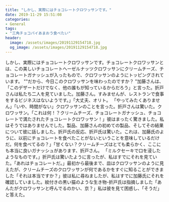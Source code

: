 ```yaml
---
title: "しかし、実際にはチョコレートクロワッサンです。"
date: 2019-11-29 15:51:08
categories:
- General
tags:
- "三角チョコパイあまおう食べたい"
header:
  image: /assets/images/20191129154718.jpg
  og_image: /assets/images/20191129154718.jpg
---
```


しかし、実際にはチョコレートクロワッサンです。チョコレートクロワッサンとは、この美しいチョコレートヘーゼルナッツクロワッサンにクリームチーズ、チョコレートガナッシュが入ったもので、クロワッサンのようにトッピングされています。 &quot;&quot;だから、今日このクロワッサンを味わったのですか？ &quot;加藤さんは、「このデザートだけでなく、他の誰もが知っているからだろう」と言った。折戸さんは私たち二人を見ていました。加藤さん。すみませんが、レストランで食事をするビジネスはないようです。」「大丈夫、オリト。 「やってみたくありません」「いや、時間がない」クロワッサンのことを言った。折戸さんは驚いた。クロワッサン。「これは何！？クリームチーズ、チョコレートガナッシュ、チョコレートで満たされたチョコレートクロワッサン！」彼はまったく驚きました。私はそうではありませんでした。製品、加藤さんの初めての製品、そしてその結果について彼に話しました。折戸氏の反応、折戸氏は驚いた。これは、加藤氏のように、以前にチョコレートを食べたことがないということを意味しているだけだ。何を食べてるの？」「甘くない？クリームチーズはとても柔らかく、ここにも本当に良いガナッシュがあります、折戸さん。 「ミルクセーキで口を浸したようなものです。」折戸氏は驚いたように言ったが、私はすでにそれを見ていた。「あれはチョコレートだ。」最初から最後まで、皿はクロワッサンのように見えたが、クリームチーズのクロワッサンが何であるかをすぐに知ることができました「それは本当ですか？」彼は私に尋ねましたが、私はすでに加藤氏にそれを確認していました。紋付きの黒い猫のような生き物-折戸氏は指摘しました「あんたがクロワッサンと呼んでるのかい、京？」私は彼を見て困惑し、「そうだ」と答えた。
